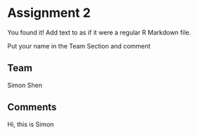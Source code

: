 # Assignment 2

You found it!  Add text to as if it were a regular R Markdown file.

Put your name in the Team Section and comment

## Team
Simon Shen

## Comments
Hi, this is Simon
